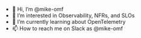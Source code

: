 - 👋 Hi, I’m @mike-omf
- 👀 I’m interested in Observability, NFRs, and SLOs
- 🌱 I’m currently learning about OpenTelemetry
- 📫 How to reach me on Slack as @mike-omf

<!---
mike-omf/mike-omf is a ✨ special ✨ repository because its `README.md` (this file) appears on your GitHub profile.
You can click the Preview link to take a look at your changes.
--->
